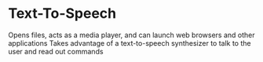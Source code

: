 # Text-To-Speech

Opens files, acts as a media player, and can launch web browsers and other applications
Takes advantage of a text-to-speech synthesizer to talk to the user and read out commands
